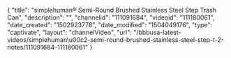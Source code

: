 {
    "title": "simplehuman&reg;  Semi-Round Brushed Stainless Steel Step Trash Can",
    "description": "",
    "channelid": "111091684",
    "videoid": "111180061",
    "date_created": "1502923778",
    "date_modified": "1504049176",
    "type": "captivate",
    "layout": "channelVideo",
    "url": "\/bbbusa-latest-videos\/simplehuman\u00c2-semi-round-brushed-stainless-steel-step-t-2-notes\/111091684-111180061"
}